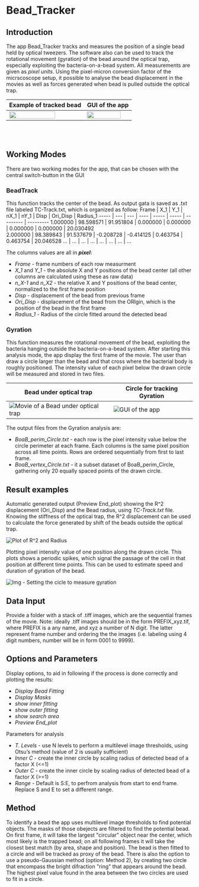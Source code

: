 # Bead_Tracker
## Introduction
The app Bead_Tracker tracks and measures the position of a single bead held by optical tweezers. The software also can be used to track the rotational movement (gyration) of the bead around the optical trap, especially exploiting the bacteria-on-a-bead system.
All measurements are given as _pixel units_. Using the pixel-micron conversion factor of the micrscoscope setup, it possible to analyse the bead displacement in the movies as well as forces generated when bead is pulled outside the optical trap.

Example of tracked bead | GUI of the app
----------------------- | --------------
<img align="center" src="../main_version/Movie_and_Images/Movie_Overlay.gif" width="80%"> | <img align="center" src="../main_version/Movie_and_Images/img_GUI.png" width="90%"> 

<br/><br/> 

## Working Modes
There are two working modes for the app, that can be chosen with the central switch-button in the GUI
### BeadTrack
This function tracks the center of the bead. As output gata is saved as .txt file labeled TC-Track.txt, which is organized as follow:
Frame |	X_1 |	Y_1 |	nX_1 |	nY_1 |	Disp |	Ori_Disp |	Radius_1 
----- | --- | --- | ---- | ----- | ----- | --------- | ---------
1.000000 | 98.598571 | 91.951804 | 0.000000 | 0.000000 | 0.000000 | 0.000000 | 20.030492	
2.000000 | 98.389843 | 91.537679 | -0.208728 | -0.414125 | 0.463754 | 0.463754 | 20.046528
... | ... | ... | ... | ... | ... | ... | ... 

The columns values are all in _**pixel**_:
  - *Frame* - frame numbers of each row measurment
  - *X_1* and *Y_1* - the absolute X and Y positions of the bead center (all other columns are calculated using these as raw data)
  - *n_X-1* and *n_X2* - the relative X and Y positions of the bead center, normalized to the first frame position
  - *Disp* - displacement of the bead from previous frame
  - *Ori_Disp* - displacement of the bead from the ORIgin, which is the position of the bead in the first frame
  - *Radius_1* - Radius of the circle fitted around the detected bead

### Gyration
This function measures the rotational movement of the bead, exploiting the bacteria hanging outside the bacteria-on-a-bead system. After starting this analysis mode, the app display the first frame of the movie. The user than draw a circle larger than the bead and that cross where the bacterial body is roughly positioned. The intensity value of each pixel below the drawn circle will be measured and stored in two files.

Bead under optical trap |	Circle for tracking Gyration  
----------------------- | ---------------------------- 
![Movie of a Bead under optical trap](../main_version/Movie_and_Images/Movie_Bead.gif) | ![GUI of the app](../main_version/Movie_and_Images/img_Set_Gyration.png)

The output files from the Gyration analysis are:
  * *BoaB_perim_Circle.txt* - each row is the pixel intensity value below the circle perimeter at each frame. Each columns is the same pixel position across all time points. Rows are ordered sequentially from first to last frame.
  * *BoaB_vertex_Circle.txt* - it a subset dataset of BoaB_perim_Circle, gathering only 20 equally spaced points of the drawn circle.

## Result examples
Automatic generated output (Preview End_plot) showing the R^2 displacement (Ori_Disp) and the Bead radius, using _TC-Track.txt_ file. Knowing the stiffness of the optical trap, the R^2 displacement can be used to calculate the force generated by shift of the beads outside the optical trap.

![Plot of R^2 and Radius](../main_version/Movie_and_Images/img_Plot_Displacement_Position.png)

Plotting pixel intensity value of one position along the drawn circle. This plots shows a periodic spikes, which signal the passage of the cell in that position at different time points. This can be used to estimate speed and duration of gyration of the bead.

![Img - Setting the cicle to measure gyration](../main_version/Movie_and_Images/img_Plot_Gyration.png)


## Data Input
Provide a folder with a stack of .tiff images, which are the sequential frames of the movie. Note: ideally .tiff images should be in the form PREFIX_xyz.tif, where PREFIX is a any name, and xyz a number of N digit. The latter represent frame number and ordering the the images (i.e. labeling using 4 digit numbers, number will be in form 0001 to 9999).


## Options and Parameters
Display options, to aid in following if the process is done correctly and plotting the results:
* *Display Bead Fitting*
* *Display Masks*
* *show inner fitting*
* *show outer fitting*
* *show search area*
* *Preview End_plot*

Parameters for analysis
* *T. Levels* - use N levels to perform a multilevel image thresholds, using Otsu’s method (value of 2 is usually sufficient)
* *Inner C* - create the inner circle by scaling radius of detected bead of a factor X (<=1) 
* *Outer C* - create the inner circle by scaling radius of detected bead of a factor X (>=1) 
* *Range* - Default is S:E, to perfrom analysis from start to end frame. Replace S and E to set a different range.


## Method
To identify a bead the app uses multilevel image thresholds to find potential objects. The masks of those obejects are filtered to find the potential bead. On first frame, it will take the largest "circular" object near the center, which most likely is the trapped bead; on all following frames it will take the closest best match (by area, shape and position). The bead is then fitted to a circle and will be tracked as proxy of the bead. There is also the option to use a pseudo-Gaussian method (option: Method 2), by creating two circle that encompass the bright difraction "ring" that appears around the bead. The highest pixel value found in the area between the two circles are used to fit in a circle. 

